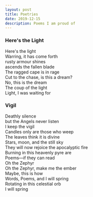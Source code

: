 ```yaml
---
layout: post
title: Poetries
date: 2019-12-15
description: Poems I am proud of
---
```



### **Here's the Light** <br>
Here's the light <br>
Warring, it has come forth <br>
rusty armour shines <br>
ascends the fallen blade <br>
The ragged cape is in rage <br>
Cut to the chase, is this a dream? <br>
No, this is the dream <br>
The coup of the light <br>
Light, I was waiting for <br>



### **Vigil** <br>
Deathly silence<br>
but the Angels never listen<br>
I keep the vigil<br>
Candles only are those who weep<br>
The leaves think it is divine<br>
Stars, moon, and the still sky<br>
They will now rejoice the apocalyptic fire<br>
Burning in this heavenly pyre are<br>
Poems—if they can read<br>
Oh the Zephyr<br>
Oh the Zephyr, make me the ember<br>
Maybe, this is how<br>
Words, Poems, and I will spring<br>
Rotating in this celestial orb<br>
I will spring<br>



















